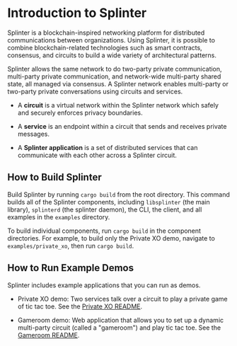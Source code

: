 # Introduction to Splinter

Splinter is a blockchain-inspired networking platform for distributed
communications between organizations. Using Splinter, it is possible to combine
blockchain-related technologies such as smart contracts, consensus, and circuits
to build a wide variety of architectural patterns.

Splinter allows the same network to do two-party private communication,
multi-party private communication, and network-wide multi-party shared state,
all managed via consensus. A Splinter network enables multi-party or two-party
private conversations using circuits and services.

- A **circuit** is a virtual network within the Splinter network which safely
  and securely enforces privacy boundaries.

- A **service** is an endpoint within a circuit that sends and receives private
  messages.

- A **Splinter application** is a set of distributed services that can
  communicate with each other across a Splinter circuit.

## How to Build Splinter

Build Splinter by running `cargo build` from the root directory. This command
builds all of the Splinter components, including `libsplinter` (the main
library), `splinterd` (the splinter daemon), the CLI, the client, and all
examples in the `examples` directory.

To build individual components, run `cargo build` in the component directories.
For example, to build only the Private XO demo, navigate to
`examples/private_xo`, then run `cargo build`.

## How to Run Example Demos

Splinter includes example applications that you can run as demos.

- Private XO demo: Two services talk over a circuit to play a private game of
  tic tac toe. See the [Private XO README](examples/private_xo/README.md).

- Gameroom demo: Web application that allows you to set up a dynamic
  multi-party circuit (called a "gameroom") and play tic tac toe.
  See the [Gameroom README](examples/gameroom/README.md).
